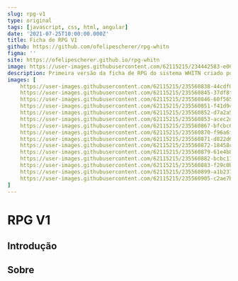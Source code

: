 ```yaml
---
slug: rpg-v1
type: original
tags: [javascript, css, html, angular]
date: '2021-07-25T10:00:00.000Z'
title: Ficha de RPG V1
github: https://github.com/ofelipescherer/rpg-whitn
figma: ''
site: https://ofelipescherer.github.io/rpg-whitn
image: https://user-images.githubusercontent.com/62115215/234442583-e06d768b-a576-402b-a65a-afae67b94d35.png
description: Primeira versão da ficha de RPG do sistema WHITN criado por Felipe Scherer.
images: [
    https://user-images.githubusercontent.com/62115215/235560838-44cdf092-ece2-4910-a7c2-00f99a20cf2f.gif,
    https://user-images.githubusercontent.com/62115215/235560845-37df8fad-5b88-4c1a-a5e0-764854e65ea0.png,
    https://user-images.githubusercontent.com/62115215/235560846-60f56571-fe1b-4960-9758-2d4068726ce1.gif,
    https://user-images.githubusercontent.com/62115215/235560851-f41d9c15-9d63-4750-b806-2e71b590ea0d.png,
    https://user-images.githubusercontent.com/62115215/235560852-d7a2a5de-7d8e-4a15-96e0-6eab2d6132d4.png,
    https://user-images.githubusercontent.com/62115215/235560853-acec2df8-9c0e-4a00-87e3-1c40f1129bd6.png,
    https://user-images.githubusercontent.com/62115215/235560867-bfcbc6dd-ae69-4980-90ba-ae517a6b5ce3.png,
    https://user-images.githubusercontent.com/62115215/235560870-f96a6f19-d3e5-43df-8db9-d58ec76b1f80.png,
    https://user-images.githubusercontent.com/62115215/235560871-d822d666-ccd2-45e2-8d2e-380a24b4697d.png,
    https://user-images.githubusercontent.com/62115215/235560872-18458c26-17d1-4205-98ff-20a9e7724e13.png,
    https://user-images.githubusercontent.com/62115215/235560879-61e4b88d-1061-4975-9403-b7d2c08d68fb.png,
    https://user-images.githubusercontent.com/62115215/235560882-bcbc11b6-7fbd-441b-af60-1fb1bd688d59.png,
    https://user-images.githubusercontent.com/62115215/235560883-f29c0bed-72a1-4544-acaf-86a5ba4c6e94.png,
    https://user-images.githubusercontent.com/62115215/235560899-a1b237d6-9c45-4203-bd39-3f7b0f5a27fb.png,
    https://user-images.githubusercontent.com/62115215/235560905-c2ae7ba6-76c2-4c0a-b2e9-5cff62a2123d.png
]
---
```


# RPG V1

## Introdução

## Sobre
